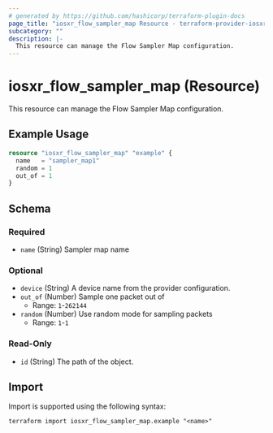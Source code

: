```yaml
---
# generated by https://github.com/hashicorp/terraform-plugin-docs
page_title: "iosxr_flow_sampler_map Resource - terraform-provider-iosxr"
subcategory: ""
description: |-
  This resource can manage the Flow Sampler Map configuration.
---
```


# iosxr_flow_sampler_map (Resource)

This resource can manage the Flow Sampler Map configuration.

## Example Usage

```terraform
resource "iosxr_flow_sampler_map" "example" {
  name   = "sampler_map1"
  random = 1
  out_of = 1
}
```

<!-- schema generated by tfplugindocs -->
## Schema

### Required

- `name` (String) Sampler map name

### Optional

- `device` (String) A device name from the provider configuration.
- `out_of` (Number) Sample one packet out of
  - Range: `1`-`262144`
- `random` (Number) Use random mode for sampling packets
  - Range: `1`-`1`

### Read-Only

- `id` (String) The path of the object.

## Import

Import is supported using the following syntax:

```shell
terraform import iosxr_flow_sampler_map.example "<name>"
```

